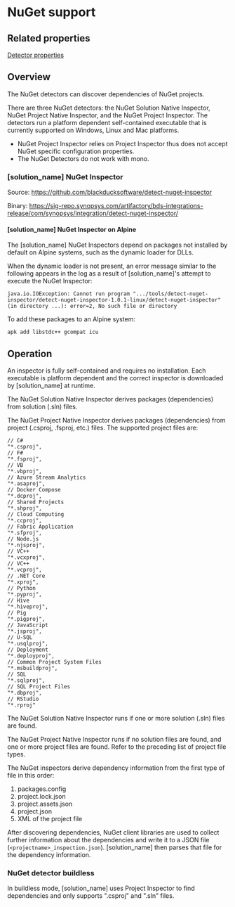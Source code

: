# NuGet support

## Related properties

[Detector properties](../properties/detectors/nuget.md)

## Overview

The NuGet detectors can discover dependencies of NuGet projects.

There are three NuGet detectors: the NuGet Solution Native Inspector, NuGet Project Native Inspector, and the NuGet Project Inspector. The detectors run a platform dependent self-contained executable that is currently supported on Windows, Linux and Mac platforms.

<note type="Note">

* NuGet Project Inspector relies on Project Inspector thus does not accept NuGet specific configuration properties.   
* The NuGet Detectors do not work with mono.
</note>

### [solution_name] NuGet Inspector

Source: https://github.com/blackducksoftware/detect-nuget-inspector

Binary: https://sig-repo.synopsys.com/artifactory/bds-integrations-release/com/synopsys/integration/detect-nuget-inspector/

#### [solution_name] NuGet Inspector on Alpine

The [solution_name] NuGet Inspectors depend on packages not installed by default on Alpine systems, such as the dynamic loader for DLLs.

When the dynamic loader is not present, an error message similar to the following appears in the log as a result of
[solution_name]'s attempt to execute the NuGet Inspector:
```
java.io.IOException: Cannot run program ".../tools/detect-nuget-inspector/detect-nuget-inspector-1.0.1-linux/detect-nuget-inspector" (in directory ...): error=2, No such file or directory
```

To add these packages to an Alpine system:
```
apk add libstdc++ gcompat icu
```

## Operation

An inspector is fully self-contained and requires no installation. Each executable is platform dependent and the correct inspector is downloaded by [solution_name] at runtime.

The NuGet Solution Native Inspector derives packages (dependencies) from solution (.sln) files.

The NuGet Project Native Inspector derives packages (dependencies) from project (.csproj, .fsproj, etc.) files. The supported project files are:
````
// C#
"*.csproj",
// F#
"*.fsproj",
// VB
"*.vbproj",
// Azure Stream Analytics
"*.asaproj",
// Docker Compose
"*.dcproj",
// Shared Projects
"*.shproj",
// Cloud Computing
"*.ccproj",
// Fabric Application
"*.sfproj",
// Node.js
"*.njsproj",
// VC++
"*.vcxproj",
// VC++
"*.vcproj",
// .NET Core
"*.xproj",
// Python
"*.pyproj",
// Hive
"*.hiveproj",
// Pig
"*.pigproj",
// JavaScript
"*.jsproj",
// U-SQL
"*.usqlproj",
// Deployment
"*.deployproj",
// Common Project System Files
"*.msbuildproj",
// SQL
"*.sqlproj",
// SQL Project Files
"*.dbproj",
// RStudio
"*.rproj"
````

The NuGet Solution Native Inspector runs if one or more solution (.sln) files are found.

The NuGet Project Native Inspector runs if no solution files are found, and one or more project files are found.  Refer to the preceding list of project file types.

The NuGet inspectors derive dependency information from the first type of file in this order:
1. packages.config
2. project.lock.json
3. project.assets.json
4. project.json
5. XML of the project file

After discovering dependencies, NuGet client libraries are used to collect further information about the dependencies and write it to a JSON file (`<projectname>_inspection.json`). [solution_name] then parses that file for the dependency information.

### NuGet detector buildless

In buildless mode, [solution_name] uses Project Inspector to find dependencies and only supports ".csproj" and ".sln" files.
